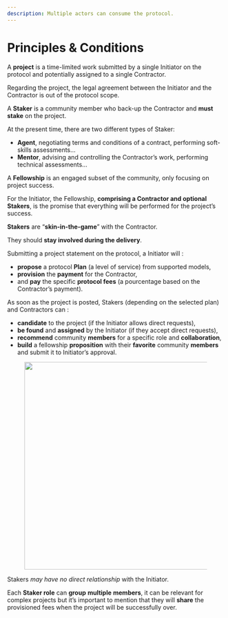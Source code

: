 ```yaml
---
description: Multiple actors can consume the protocol.
---
```


# Principles & Conditions


A **project** is a time-limited work submitted by a single Initiator on the protocol and potentially assigned to a single Contractor.

Regarding the project, the legal agreement between the Initiator and the Contractor is out of the protocol scope.

A **Staker** is a community member who back-up the Contractor and **must stake** on the project.

At the present time, there are two different types of Staker:

* **Agent**, negotiating terms and conditions of a contract, performing soft-skills assessments…
* **Mentor**, advising and controlling the Contractor’s work, performing technical assessments…

A **Fellowship** is an engaged subset of the community, only focusing on project success.

For the Initiator, the Fellowship, **comprising a Contractor and optional Stakers**, is the promise that everything will be performed for the project’s success.

**Stakers** are “**skin-in-the-game**” with the Contractor.

They should **stay involved during the delivery**.

Submitting a project statement on the protocol, a Initiator will :

* **propose** a protocol **Plan** (a level of service) from supported models,
* **provision** the **payment** for the Contractor,
* and **pay** the specific **protocol fees** (a pourcentage based on the Contractor’s payment).

As soon as the project is posted, Stakers (depending on the selected plan) and Contractors can :

* **candidate** to the project (if the Initiator allows direct requests),
* **be found** and **assigned** by the Initiator (if they accept direct requests),
* **recommend** community **members** for a specific role and **collaboration**,
* **build** a fellowship **proposition** with their **favorite** community **members** and submit it to Initiator’s approval.

<figure><img src="https://miro.medium.com/v2/resize:fit:1400/0*mU-qMzNCW1G1fOgD" alt="" height="481" width="700"><figcaption></figcaption></figure>

Stakers _may have no direct relationship_ with the Initiator.

Each **Staker role** can **group** **multiple** **members**, it can be relevant for complex projects but it’s important to mention that they will **share** the provisioned fees when the project will be successfully over.
